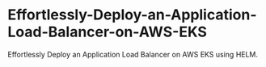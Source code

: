 # Effortlessly-Deploy-an-Application-Load-Balancer-on-AWS-EKS
Effortlessly Deploy an Application Load Balancer on AWS EKS using HELM.
